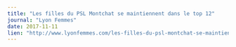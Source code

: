 ```yaml
---
title: "Les filles du PSL Montchat se maintiennent dans le top 12"
journal: "Lyon Femmes"
date: 2017-11-11
lien: "http://www.lyonfemmes.com/les-filles-du-psl-montchat-se-maintiennent-dans-le-top-12/"
---
```

